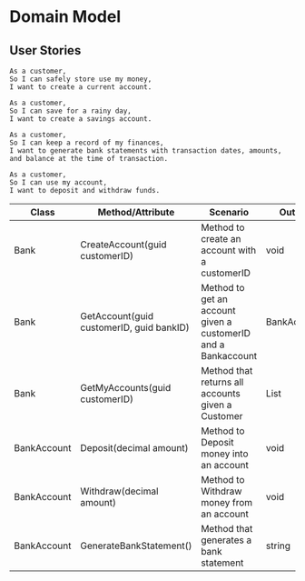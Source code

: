 # Domain Model

## User Stories

```
As a customer,
So I can safely store use my money,
I want to create a current account.

As a customer,
So I can save for a rainy day,
I want to create a savings account.

As a customer,
So I can keep a record of my finances,
I want to generate bank statements with transaction dates, amounts, and balance at the time of transaction.

As a customer,
So I can use my account,
I want to deposit and withdraw funds.
```

| Class | Method/Attribute | Scenario | Output |
--------|------------------|----------|--------|
| Bank | CreateAccount(guid customerID) | Method to create an account with a customerID | void |
| Bank | GetAccount(guid customerID, guid bankID) | Method to get an account given a customerID and a Bankaccount | BankAccount |
| Bank | GetMyAccounts(guid customerID) | Method that returns all accounts given a Customer | List<BankAccount> |
| BankAccount | Deposit(decimal amount) | Method to Deposit money into an account | void |
| BankAccount | Withdraw(decimal amount) | Method to Withdraw money from an account | void |
| BankAccount | GenerateBankStatement() | Method that generates a bank statement | string |
